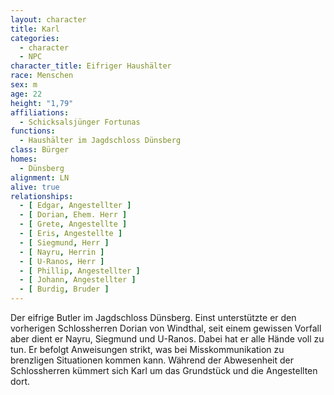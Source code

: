 ```yaml
---
layout: character
title: Karl
categories:
  - character
  - NPC
character_title: Eifriger Haushälter
race: Menschen
sex: m
age: 22
height: "1,79"
affiliations:
  - Schicksalsjünger Fortunas
functions:
  - Haushälter im Jagdschloss Dünsberg
class: Bürger
homes:
  - Dünsberg
alignment: LN
alive: true
relationships:
  - [ Edgar, Angestellter ]
  - [ Dorian, Ehem. Herr ]
  - [ Grete, Angestellte ]
  - [ Eris, Angestellte ]
  - [ Siegmund, Herr ]
  - [ Nayru, Herrin ]
  - [ U-Ranos, Herr ]
  - [ Phillip, Angestellter ]
  - [ Johann, Angestellter ]
  - [ Burdig, Bruder ]
---
```


Der eifrige Butler im Jagdschloss Dünsberg. Einst unterstützte er den vorherigen Schlossherren Dorian von Windthal, seit
einem gewissen Vorfall aber dient er Nayru, Siegmund und U-Ranos. Dabei hat er alle Hände voll zu tun. Er befolgt
Anweisungen strikt, was bei Misskommunikation zu brenzligen Situationen kommen kann. Während der Abwesenheit der
Schlossherren kümmert sich Karl um das Grundstück und die Angestellten dort.